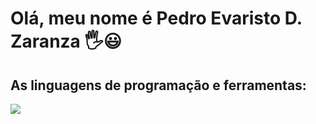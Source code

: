 <style>
p {
 height: 37px;
 width: 40px;

}
</style>


# Olá, meu nome é Pedro Evaristo D. Zaranza 🖐️😃
## As linguagens de programação e ferramentas:

<p><img src="https://cdn.jsdelivr.net/gh/devicons/devicon/icons/cplusplus/cplusplus-original.svg"/></p>

